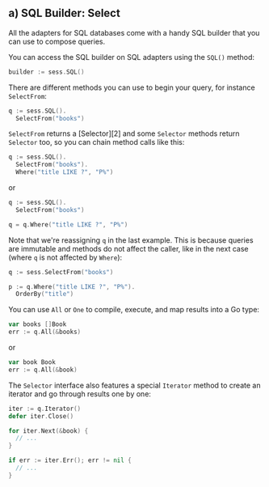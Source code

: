 ## a) SQL Builder: Select

All the adapters for SQL databases come with a handy SQL builder that you can
use to compose queries.

You can access the SQL builder on SQL adapters using the `SQL()` method:

```go
builder := sess.SQL()
```

There are different methods you can use to begin your query,
for instance `SelectFrom`:

```go
q := sess.SQL().
  SelectFrom("books")
```

`SelectFrom` returns a [Selector][2] and some `Selector` methods return
`Selector` too, so you can chain method calls like this:

```go
q := sess.SQL().
  SelectFrom("books").
  Where("title LIKE ?", "P%")
```

or

```go
q := sess.SQL().
  SelectFrom("books")

q = q.Where("title LIKE ?", "P%")
```

Note that we're reassigning `q` in the last example. This is because queries
are immutable and methods do not affect the caller, like in the next case
(where `q` is not affected by `Where`):

```go
q := sess.SelectFrom("books")

p := q.Where("title LIKE ?", "P%").
  OrderBy("title")
```

You can use `All` or `One` to compile, execute, and map results into a Go type:

```go
var books []Book
err := q.All(&books)
```

or

```go
var book Book
err := q.All(&book)
```

The `Selector` interface also features a special `Iterator` method to create an
iterator and go through results one by one:

```go
iter := q.Iterator()
defer iter.Close()

for iter.Next(&book) {
  // ...
}

if err := iter.Err(); err != nil {
  // ...
}
```

